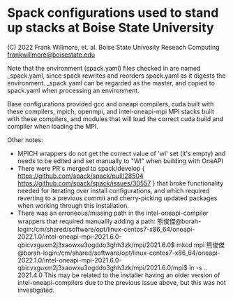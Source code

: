 # Spack configurations used to stand up stacks at Boise State University 

(C) 2022 Frank Willmore, et. al. Boise State Univesity Reseach Computing
frankwillmore@boisestate.edu

Note that the environment (spack.yaml) files checked in are named \_spack.yaml, since spack rewrites and reorders spack.yaml as it digests the environment. \_spack.yaml can be regarded as the master, and copied to spack.yaml when processing an environment. 

Base configurations provided gcc and oneapi compilers, cuda built with these compilers, mpich, openmpi, and intel-oneapi-mpi MPI stacks built with these compilers, and modules that will load the correct cuda build and compiler when loading the MPI.

Other notes:
- MPICH wrappers do not get the correct value of 'wl' set (it's empty) and needs to be edited and set manually to "Wl" when building with OneAPI
- There were PR's merged to spack/develop { https://github.com/spack/spack/pull/28504 https://github.com/spack/spack/issues/30557 } that broke functionality needed for iterating over install configurations, and which required reverting to a previous commit and cherry-picking updated packages when working through this installation. 
- There was an erroneous/missing path in the intel-oneapi-compiler wrappers that required manuallly adding a path: 
    熊俊傑@borah-login:/cm/shared/software/opt/linux-centos7-x86_64/oneapi-2022.1.0/intel-oneapi-mpi-2021.6.0-qbicvxguxm2j3xaowxu3ogddo3ghh3zk/mpi/2021.6.0$ mkcd mpi
    熊俊傑@borah-login:/cm/shared/software/opt/linux-centos7-x86_64/oneapi-2022.1.0/intel-oneapi-mpi-2021.6.0-qbicvxguxm2j3xaowxu3ogddo3ghh3zk/mpi/2021.6.0/mpi$ ln -s .. 2021.4.0 
  This may be related to the installer having an older version of intel-oneapi-compilers due to the previous issue above, but this was not investigated. 



